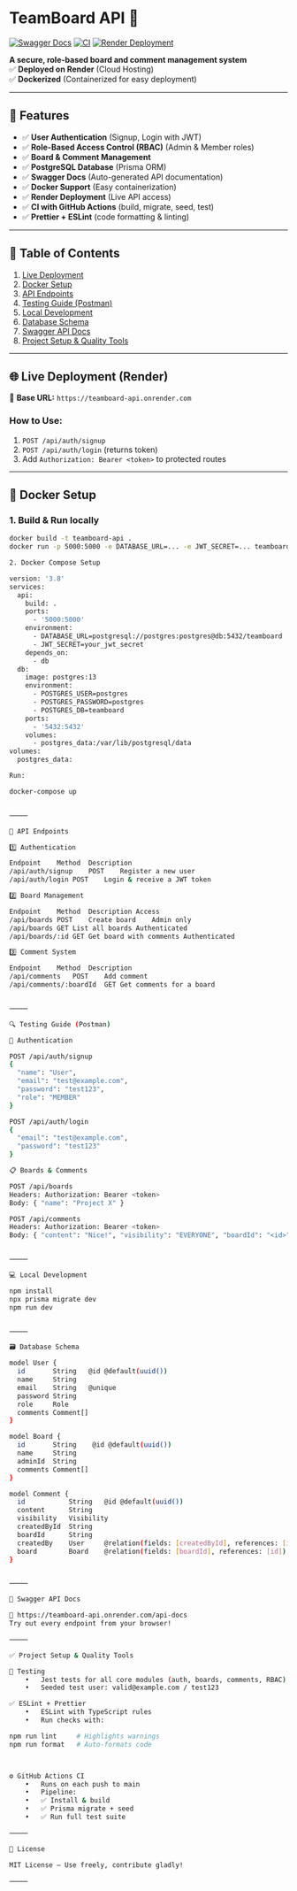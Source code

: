 # **TeamBoard API** 🚀

[![Swagger Docs](https://img.shields.io/badge/docs-openapi-blue?logo=swagger)](https://teamboard-api.onrender.com/api-docs)
[![CI](https://github.com/tyxgx/teamboard-api/actions/workflows/ci.yml/badge.svg)](https://github.com/tyxgx/teamboard-api/actions/workflows/ci.yml)
[![Render Deployment](https://img.shields.io/badge/render-live-success?logo=render&label=render)](https://teamboard-api.onrender.com)

**A secure, role-based board and comment management system**  
✅ **Deployed on Render** (Cloud Hosting)  
✅ **Dockerized** (Containerized for easy deployment)

---

## 🔹 Features

- ✅ **User Authentication** (Signup, Login with JWT)
- ✅ **Role-Based Access Control (RBAC)** (Admin & Member roles)
- ✅ **Board & Comment Management**
- ✅ **PostgreSQL Database** (Prisma ORM)
- ✅ **Swagger Docs** (Auto-generated API documentation)
- ✅ **Docker Support** (Easy containerization)
- ✅ **Render Deployment** (Live API access)
- ✅ **CI with GitHub Actions** (build, migrate, seed, test)
- ✅ **Prettier + ESLint** (code formatting & linting)

---

## **📌 Table of Contents**

1. [Live Deployment](#-live-deployment)
2. [Docker Setup](#-docker-setup)
3. [API Endpoints](#-api-endpoints)
4. [Testing Guide (Postman)](#-testing-guide-postman)
5. [Local Development](#-local-development)
6. [Database Schema](#-database-schema)
7. [Swagger API Docs](#-swagger-api-docs)
8. [Project Setup & Quality Tools](#-project-setup--quality-tools)

---

## **🌐 Live Deployment (Render)**

🔗 **Base URL:** `https://teamboard-api.onrender.com`

### How to Use:
1. `POST /api/auth/signup`
2. `POST /api/auth/login` (returns token)
3. Add `Authorization: Bearer <token>` to protected routes

---

## **🐳 Docker Setup**

### 1. Build & Run locally

```bash
docker build -t teamboard-api .
docker run -p 5000:5000 -e DATABASE_URL=... -e JWT_SECRET=... teamboard-api

2. Docker Compose Setup

version: '3.8'
services:
  api:
    build: .
    ports:
      - '5000:5000'
    environment:
      - DATABASE_URL=postgresql://postgres:postgres@db:5432/teamboard
      - JWT_SECRET=your_jwt_secret
    depends_on:
      - db
  db:
    image: postgres:13
    environment:
      - POSTGRES_USER=postgres
      - POSTGRES_PASSWORD=postgres
      - POSTGRES_DB=teamboard
    ports:
      - '5432:5432'
    volumes:
      - postgres_data:/var/lib/postgresql/data
volumes:
  postgres_data:

Run:

docker-compose up


⸻

🔗 API Endpoints

1️⃣ Authentication

Endpoint	Method	Description
/api/auth/signup	POST	Register a new user
/api/auth/login	POST	Login & receive a JWT token

2️⃣ Board Management

Endpoint	Method	Description	Access
/api/boards	POST	Create board	Admin only
/api/boards	GET	List all boards	Authenticated
/api/boards/:id	GET	Get board with comments	Authenticated

3️⃣ Comment System

Endpoint	Method	Description
/api/comments	POST	Add comment
/api/comments/:boardId	GET	Get comments for a board


⸻

🔍 Testing Guide (Postman)

🔐 Authentication

POST /api/auth/signup
{
  "name": "User",
  "email": "test@example.com",
  "password": "test123",
  "role": "MEMBER"
}

POST /api/auth/login
{
  "email": "test@example.com",
  "password": "test123"
}

📋 Boards & Comments

POST /api/boards
Headers: Authorization: Bearer <token>
Body: { "name": "Project X" }

POST /api/comments
Headers: Authorization: Bearer <token>
Body: { "content": "Nice!", "visibility": "EVERYONE", "boardId": "<id>" }


⸻

💻 Local Development

npm install
npx prisma migrate dev
npm run dev


⸻

🗃 Database Schema

model User {
  id       String   @id @default(uuid())
  name     String
  email    String   @unique
  password String
  role     Role
  comments Comment[]
}

model Board {
  id       String    @id @default(uuid())
  name     String
  adminId  String
  comments Comment[]
}

model Comment {
  id           String   @id @default(uuid())
  content      String
  visibility   Visibility
  createdById  String
  boardId      String
  createdBy    User     @relation(fields: [createdById], references: [id])
  board        Board    @relation(fields: [boardId], references: [id])
}


⸻

📖 Swagger API Docs

🔗 https://teamboard-api.onrender.com/api-docs
Try out every endpoint from your browser!

⸻

✅ Project Setup & Quality Tools

🧪 Testing
	•	Jest tests for all core modules (auth, boards, comments, RBAC)
	•	Seeded test user: valid@example.com / test123

✅ ESLint + Prettier
	•	ESLint with TypeScript rules
	•	Run checks with:

npm run lint     # Highlights warnings
npm run format   # Auto-formats code



⚙️ GitHub Actions CI
	•	Runs on each push to main
	•	Pipeline:
	•	✅ Install & build
	•	✅ Prisma migrate + seed
	•	✅ Run full test suite

⸻

📜 License

MIT License – Use freely, contribute gladly!

⸻